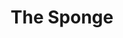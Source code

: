 ---
title: 'The Sponge'
episode: 9
pc: 709
written: Peter Mehlman
directed: Andy Ackerman
aired: December 7, 1995
imdb: 'http://www.imdb.com/title/tt0697783/'
wiki: 'https://en.wikipedia.org/wiki/The_Sponge'
taxonomy:
    category:
        - episode
---